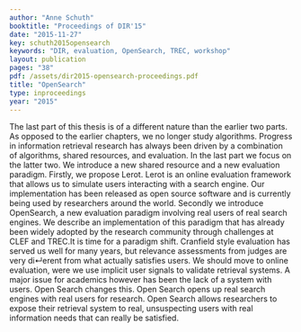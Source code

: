 ```yaml
---
author: "Anne Schuth"
booktitle: "Proceedings of DIR'15"
date: "2015-11-27"
key: schuth2015opensearch
keywords: "DIR, evaluation, OpenSearch, TREC, workshop"
layout: publication
pages: "38"
pdf: /assets/dir2015-opensearch-proceedings.pdf
title: "OpenSearch"
type: inproceedings
year: "2015"
---
```


The last part of this thesis is of a different nature than the earlier two parts. As opposed to the earlier chapters, we no longer study algorithms. Progress in information retrieval research has always been driven by a combination of algorithms, shared resources, and evaluation. In the last part we focus on the latter two. We introduce a new shared resource and a new evaluation paradigm. Firstly, we propose Lerot. Lerot is an online evaluation framework that allows us to simulate users interacting with a search engine. Our implementation has been released as open source software and is currently being used by researchers around the world. Secondly we introduce OpenSearch, a new evaluation paradigm involving real users of real search engines. We describe an implementation of this paradigm that has already been widely adopted by the research community through challenges at CLEF and TREC.It is time for a paradigm shift. Cranfield style evaluation has served us well for many years, but relevance assessments from judges are very di↵erent from what actually satisfies users. We should move to online evaluation, were we use implicit user signals to validate retrieval systems. A major issue for academics however has been the lack of a system with users. Open Search changes this. Open Search opens up real search engines with real users for research. Open Search allows researchers to expose their retrieval system to real, unsuspecting users with real information needs that can really be satisfied.

